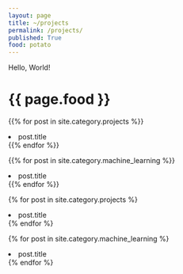 ```yaml
---
layout: page
title: ~/projects
permalink: /projects/
published: True
food: potato
---
```

Hello, World!
<h1>{{ page.food }}</h1>

{{% for post in site.category.projects %}}
 <li>post.title</li>
{{% endfor %}}


{{% for post in site.category.machine_learning %}}
 <li>post.title</li>
{{% endfor %}}

{% for post in site.category.projects %}
 <li>post.title</li>
{% endfor %}

{% for post in site.category.machine_learning %}
 <li>post.title</li>
{% endfor %}